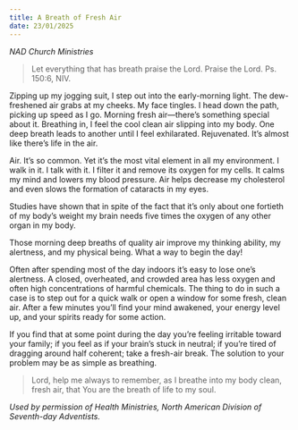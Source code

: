 ```yaml
---
title: A Breath of Fresh Air
date: 23/01/2025
---
```


_NAD Church Ministries_

> <p></p>
> Let everything that has breath praise the Lord. Praise the Lord. Ps. 150:6, NIV.

Zipping up my jogging suit, I step out into the early-morning light. The dew-freshened air grabs at my cheeks. My face tingles. I head down the path, picking up speed as I go. Morning fresh air—there’s something special about it. Breathing in, I feel the cool clean air slipping into my body. One deep breath leads to another until I feel exhilarated. Rejuvenated. It’s almost like there’s life in the air.

Air. It’s so common. Yet it’s the most vital element in all my environment. I walk in it. I talk with it. I filter it and remove its oxygen for my cells. It calms my mind and lowers my blood pressure. Air helps decrease my cholesterol and even slows the formation of cataracts in my eyes.

Studies have shown that in spite of the fact that it’s only about one fortieth of my body’s weight my brain needs five times the oxygen of any other organ in my body.

Those morning deep breaths of quality air improve my thinking ability, my alertness, and my physical being. What a way to begin the day!

Often after spending most of the day indoors it’s easy to lose one’s alertness. A closed, overheated, and crowded area has less oxygen and often high concentrations of harmful chemicals. The thing to do in such a case is to step out for a quick walk or open a window for some fresh, clean air. After a few minutes you’ll find your mind awakened, your energy level up, and your spirits ready for some action.

If you find that at some point during the day you’re feeling irritable toward your family; if you feel as if your brain’s stuck in neutral; if you’re tired of dragging around half coherent; take a fresh-air break. The solution to your problem may be as simple as breathing.

> <callout></callout>
> Lord, help me always to remember, as I breathe into my body clean, fresh air, that You are the breath of life to my soul.

_Used by permission of Health Ministries, North American Division of Seventh-day Adventists._